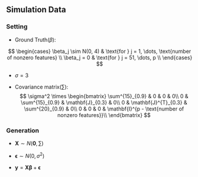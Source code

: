 ## Simulation Data

### Setting
- Ground Truth($\beta$):    

$$
\begin{cases}
    \beta_j \sim N(0, 4)              & \text{for } j = 1, \dots, \text{number of nonzero features} \\
    \beta_j = 0              & \text{for } j = 51, \dots, p \\
\end{cases}
$$


- $\sigma = 3$


- Covariance matrix($\sum$):    
$$
\sigma^2 \times
\begin{bmatrix}
\sum^{15}_{0.9} & 0 & 0 & 0\\
0 & \sum^{15}_{0.9} & \mathbf{J}_{0.3} & 0\\
0 & \mathbf{J}^{T}_{0.3} & \sum^{20}_{0.9} & 0\\
0 & 0 & 0 & \mathbf{I}^{p - \text{number of nonzero features}}\\
\end{bmatrix}
$$

### Generation

- $\mathbf{X} \sim N(\mathbf{0}, \sum)$


- $\boldsymbol{\epsilon} \sim N(0, \sigma^2)$


- $\mathbf{y} = \mathbf{X} \boldsymbol{\beta} + \boldsymbol{\epsilon}$
